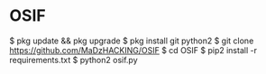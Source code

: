 # OSIF
$ pkg update && pkg upgrade 
$ pkg install git python2
$ git clone https://github.com/MaDzHACKING/OSIF
$ cd OSIF
$ pip2 install -r requirements.txt
$ python2 osif.py
